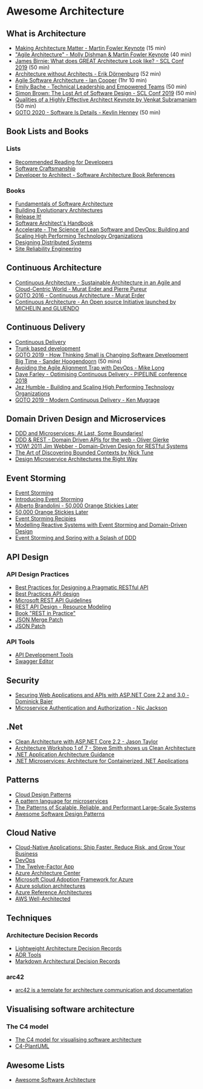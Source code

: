 # Awesome Architecture

## What is Architecture

* [Making Architecture Matter - Martin Fowler Keynote](https://youtu.be/DngAZyWMGR0) (15 min)
* ["Agile Architecture" - Molly Dishman & Martin Fowler Keynote](https://youtu.be/VjKYO6DP3fo) (40 min)
* [James Birnie: What does GREAT Architecture Look like? - SCL Conf 2019](https://youtu.be/LJIfHmYQ6Zs) (50 min)
* [Architecture without Architects - Erik Dörnenburg](https://youtu.be/qVyt3qQ_7TA) (52 min)
* [Agile Software Architecture - Ian Cooper](https://youtu.be/3YCIw3gewFE) (1hr 10 min)
* [Emily Bache - Technical Leadership and Empowered Teams](https://youtu.be/qnujkFY2gKs) (50 min)
* [Simon Brown: The Lost Art of Software Design - SCL Conf 2019](https://youtu.be/qO73yObPYac) (50 min)
* [Qualities of a Highly Effective Architect Keynote by Venkat Subramaniam](https://youtu.be/QeKheNfO3Yg) (50 min)
* [GOTO 2020 - Software Is Details - Kevlin Henney](https://youtu.be/kX0prJklhUE) (50 min)

## Book Lists and Books

### Lists

* [Recommended Reading for Developers](https://www.fabianmagrini.com/2016/03/recommended-reading-for-developers.html)
* [Software Craftsmanship](https://www.goodreads.com/list/show/8379.Software_Craftsmanship#3735293)
* [Developer to Architect - Software Architecture Book References](https://www.developertoarchitect.com/books.html)

### Books

* [Fundamentals of Software Architecture](https://www.oreilly.com/library/view/fundamentals-of-software/9781492043447/)
* [Building Evolutionary Architectures](https://www.thoughtworks.com/books/building-evolutionary-architectures)
* [Release It!](https://pragprog.com/book/mnee2/release-it-second-edition)
* [Software Architect's Handbook](https://www.packtpub.com/au/application-development/software-architects-handbook)
* [Accelerate - The Science of Lean Software and DevOps: Building and Scaling High Performing Technology Organizations](https://itrevolution.com/book/accelerate/)
* [Designing Distributed Systems](https://azure.microsoft.com/en-au/resources/designing-distributed-systems/)
* [Site Reliability Engineering](https://landing.google.com/sre/books/)

## Continuous Architecture

* [Continuous Architecture - Sustainable Architecture in an Agile and Cloud-Centric World - Murat Erder and Pierre Pureur](https://www.sciencedirect.com/book/9780128032848/continuous-architecture)
* [GOTO 2016 - Continuous Architecture - Murat Erder](https://youtu.be/3xw3a35yLOQ)
* [Continuous Architecture - An Open source Initiative launched by MICHELIN and GLUENDO](https://continuous-architecture.com/)
  
## Continuous Delivery

* [Continuous Delivery](https://continuousdelivery.com/)
* [Trunk based development](https://trunkbaseddevelopment.com/)
* [GOTO 2019 - How Thinking Small is Changing Software Development Big Time - Sander Hoogendoorn](https://youtu.be/YCQMiFF9QXM) (50 mins)
* [Avoiding the Agile Alignment Trap with DevOps - Mike Long](https://youtu.be/Gu0G7ofsaoA)
* [Dave Farley - Optimising Continuous Delivery - PIPELINE conference 2018](https://youtu.be/gDgAVqkFYWs)
* [Jez Humble - Building and Scaling High Performing Technology Organizations](https://youtu.be/CN6uhzNM4eA)
* [GOTO 2019 - Modern Continuous Delivery - Ken Mugrage](https://youtu.be/w008iz_UwDk)

## Domain Driven Design and Microservices

* [DDD and Microservices: At Last, Some Boundaries!](https://youtu.be/sFCgXH7DwxM)
* [DDD & REST - Domain Driven APIs for the web - Oliver Gierke](https://youtu.be/NdZqeAAIHzc)
* [YOW! 2011 Jim Webber - Domain-Driven Design for RESTful Systems](https://youtu.be/aQVSzMV8DWc)
* [The Art of Discovering Bounded Contexts by Nick Tune](https://youtu.be/ez9GWESKG4I)
* [Design Microservice Architectures the Right Way](https://youtu.be/j6ow-UemzBc)

## Event Storming

* [Event Storming](https://www.eventstorming.com/)
* [Introducing Event Storming](http://ziobrando.blogspot.com/2013/11/introducing-event-storming.html)
* [Alberto Brandolini - 50,000 Orange Stickies Later](https://youtu.be/1i6QYvYhlYQ)
* [50,000 Orange Stickies Later](https://www.slideshare.net/ziobrando/50000-orange-stickies-later)
* [Event Storming Recipies](https://www.slideshare.net/ziobrando/event-storming-recipes)
* [Modelling Reactive Systems with Event Storming and Domain-Driven Design](https://blog.redelastic.com/corporate-arts-crafts-modelling-reactive-systems-with-event-storming-73c6236f5dd7)
* [Event Storming and Spring with a Splash of DDD](https://spring.io/blog/2018/04/11/event-storming-and-spring-with-a-splash-of-ddd)

## API Design

### API Design Practices

* [Best Practices for Designing a Pragmatic RESTful API](https://www.vinaysahni.com/best-practices-for-a-pragmatic-restful-api)
* [Best Practices API design](https://docs.microsoft.com/en-us/azure/architecture/best-practices/api-design)
* [Microsoft REST API Guidelines](https://github.com/Microsoft/api-guidelines/blob/vNext/Guidelines.md)
* [REST API Design - Resource Modeling](https://www.thoughtworks.com/insights/blog/rest-api-design-resource-modeling)
* [Book "REST in Practice"](https://restinpractice.com/book.html)
* [JSON Merge Patch](https://tools.ietf.org/html/rfc7396)
* [JSON Patch](https://tools.ietf.org/html/rfc6902)

### API Tools

* [API Development Tools](https://github.com/yosriady/api-development-tools)
* [Swagger Editor](https://github.com/swagger-api/swagger-editor)

## Security

* [Securing Web Applications and APIs with ASP.NET Core 2.2 and 3.0 - Dominick Baier](https://youtu.be/_GF9GtyBQsA)
* [Microservice Authentication and Authorization - Nic Jackson](https://youtu.be/ZjPF8yZ83Wo)

## .Net

* [Clean Architecture with ASP.NET Core 2.2 - Jason Taylor](https://youtu.be/Zygw4UAxCdg)
* [Architecture Workshop 1 of 7 - Steve Smith shows us Clean Architecture](https://youtu.be/k8cZUW4MS3I)
* [.NET Application Architecture Guidance](https://docs.microsoft.com/en-us/dotnet/architecture/)
* [.NET Microservices: Architecture for Containerized .NET Applications](https://docs.microsoft.com/en-us/dotnet/architecture/microservices/)

## Patterns

* [Cloud Design Patterns](https://docs.microsoft.com/en-us/azure/architecture/patterns/)
* [A pattern language for microservices](https://microservices.io/patterns/index.html)
* [The Patterns of Scalable, Reliable, and Performant Large-Scale Systems](https://github.com/binhnguyennus/awesome-scalability)
* [Awesome Software Design Patterns](https://github.com/DovAmir/awesome-design-patterns)

## Cloud Native

* [Cloud-Native Applications: Ship Faster, Reduce Risk, and Grow Your Business](https://pivotal.io/cloud-native)
* [DevOps](https://cloud.google.com/devops/)
* [The Twelve-Factor App](https://12factor.net/)
* [Azure Architecture Center](https://docs.microsoft.com/en-us/azure/architecture/)
* [Microsoft Cloud Adoption Framework for Azure](https://docs.microsoft.com/en-us/azure/cloud-adoption-framework/)
* [Azure solution architectures](https://azure.microsoft.com/en-au/solutions/architecture/)
* [Azure Reference Architectures](https://docs.microsoft.com/en-us/azure/architecture/reference-architectures/)
* [AWS Well-Architected](https://aws.amazon.com/architecture/well-architected/)

## Techniques

### Architecture Decision Records

* [Lightweight Architecture Decision Records](https://www.thoughtworks.com/radar/techniques/lightweight-architecture-decision-records)
* [ADR Tools](https://github.com/npryce/adr-tools)
* [Markdown Architectural Decision Records](https://adr.github.io/madr/)

### arc42

* [arc42 is a template for architecture communication and documentation](https://arc42.org/overview/)

## Visualising software architecture

### The C4 model

* [The C4 model for visualising software architecture](https://c4model.com/)
* [C4-PlantUML](https://github.com/RicardoNiepel/C4-PlantUML)

## Awesome Lists

* [Awesome Software Architecture](https://github.com/simskij/awesome-software-architecture)

